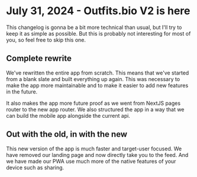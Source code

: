 # July 31, 2024 - Outfits.bio V2 is here

This changelog is gonna be a bit more technical than usual, but I'll try to keep it as simple as possible. But this is probably not interesting for most of you, so feel free to skip this one.

## Complete rewrite

We've rewritten the entire app from scratch. This means that we've started from a blank slate and built everything up again. This was necessary to make the app more maintainable and to make it easier to add new features in the future.

It also makes the app more future proof as we went from NextJS pages router to the new app router. We also structured the app in a way that we can build the mobile app alongside the current api.

## Out with the old, in with the new

This new version of the app is much faster and target-user focused. We have removed our landing page and now directly take you to the feed. And we have made our PWA use much more of the native features of your device such as sharing.

